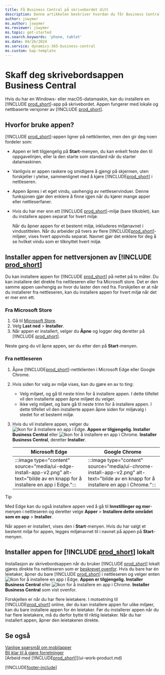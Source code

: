 ```yaml
---
title: Få Business Central på skrivebordet ditt
description: Denne artikkelen beskriver hvordan du får Business Central-appen på et Windows- eller MACiOS-skrivebord.
author: jswymer
ms.author: jswymer
ms.reviewer: jswymer
ms.topic: get-started
ms.search.keywords: 'phone, tablet'
ms.date: 04/26/2024
ms.service: dynamics-365-business-central
ms.custom: bap-template
---
```

# Skaff deg skrivebordsappen Business Central

Hvis du har en Windows- eller macOS-datamaskin, kan du installere en [!INCLUDE [prod_short](includes/prod_short.md)]-app på skrivebordet. Appen fungerer med lokale og nettbaserte versjoner av [!INCLUDE [prod_short](includes/prod_short.md)].

## Hvorfor bruke appen?

[!INCLUDE [prod_short](includes/prod_short.md)]-appen ligner på nettklienten, men den gir deg noen fordeler som:

- Appen er lett tilgjengelig på **Start**-menyen, du kan enkelt feste den til oppgavelinjen, eller la den starte som standard når du starter datamaskinen.
- Vanligvis er appen raskere og smidigere å gjengi på skjermen, uten forskjeller i ytelse, sammenlignet med å kjøre [!INCLUDE[prod_short](includes/prod_short.md)] i nettleseren.
- Appen åpnes i et eget vindu, uavhengig av nettleservinduer. Denne funksjonen gjør den enklere å finne igjen når du kjører mange apper eller nettleserfaner.
- Hvis du har mer enn ett [!INCLUDE [prod_short](includes/prod_short.md)]-miljø (bare tilkoblet), kan du installere appen separat for hvert miljø.

     Når du åpner appen for et bestemt miljø, inkluderes miljønavnet i vindustittelen. Når du arbeider på tvers av flere [!INCLUDE[prod_short](includes/prod_short.md)]-miljøer, vises hvert appvindu separat. Navnet gjør det enklere for deg å se hvilket vindu som er tilknyttet hvert miljø.

## Installer appen for nettversjonen av [!INCLUDE [prod_short](includes/prod_short.md)]

Du kan installere appen for [!INCLUDE [prod_short](includes/prod_short.md)] på nettet på to måter. Du kan installere det direkte fra nettleseren eller fra Microsoft store. Det er den samme appen uavhengig av hvor du laster den ned fra. Forskjellen er at når du installerer fra nettleseren, kan du installere appen for hvert miljø når det er mer enn ett.

### Fra Microsoft Store

1. Gå til [Microsoft Store](https://go.microsoft.com/fwlink/?linkid=2182870).
2. Velg **Last ned** > **Installer**. 
3. Når appen er installert, velger du **Åpne** og logger deg deretter på [!INCLUDE [prod_short](includes/prod_short.md)].

Neste gang du vil åpne appen, ser du etter den på **Start**-menyen.

### Fra nettleseren

1. Åpne [!INCLUDE[prod_short](includes/prod_short.md)]-nettklienten i Microsoft Edge eller Google Chrome.

2. Hvis siden for valg av miljø vises, kan du gjøre en av to ting:

   - Velg miljøet, og gå til neste trinn for å installere appen. I dette tilfellet vil den installerte appen åpne miljøet du velger.
   - Ikke velg miljøet, og bare gå til neste trinn for å installere appen. I dette tilfellet vil den installerte appen åpne siden for miljøvalg i stedet for et bestemt miljø.

3. Hvis du vil installere appen, velger du ![Ikon for å installere en app i Edge.](media/ui-edge-install-app-icon.png) **Appen er tilgjengelig. Installer Business Central** eller ![Ikon for å installere en app i Chrome.](media/ui-chrome-install-app-icon.png) **Installer Business Central**, deretter **Installer**.

   | Microsoft Edge | Google Chrome |
   |--|--|
   | :::image type="content" source="media/ui-edge-install-app-v2.png" alt-text="bilde av en knapp for å installere en app i Edge."::: | :::image type="content" source="media/ui-chrome-install-app-v2.png" alt-text="bilde av en knapp for å installere en app i Chrome."::: |

  > [!TIP]
  > Med Edge kan du også installere appen ved å gå til **Innstillinger og mer**-menyen i nettleseren og deretter velge **Apper** > **Installere dette området som en app** > **Installer**.

Når appen er installert, vises den i **Start**-menyen. Hvis du har valgt et bestemt miljø for appen, legges miljønavnet til i navnet på appen på **Start**-menyen.

## Installer appen for [!INCLUDE [prod_short](includes/prod_short.md)] lokalt

Installasjon av skrivebordsappen når du bruker [!INCLUDE [prod_short](includes/prod_short.md)] lokalt gjøres direkte fra nettleseren som er [beskrevet ovenfor](#from-the-browser). Hvis du bare har én leietaker, åpner du bare [!INCLUDE [prod_short](includes/prod_short.md)] i nettleseren og velger enten ![Ikon for å installere en app i Edge.](media/ui-edge-install-app-icon.png) **Appen er tilgjengelig. Installer Business Central** eller ![Ikon for å installere en app i Chrome.](media/ui-chrome-install-app-icon.png) **Installer Business Central** som vist ovenfor.

Forskjellen er når du har flere leietakere. I motsetning til [!INCLUDE[prod_short](includes/prod_short.md)] online, der du kan installere appen for ulike miljøer, kan du bare installere appen for én leietaker. Før du installerer appen når du har flere leietakere, må du derfor bytte til riktig leietaker. Når du har installert appen, åpner den leietakeren direkte.

## Se også

[Vanlige spørsmål om mobilapper](ui-mobile-faq.yml)  
[Bli klar til å gjøre forretninger](ui-get-ready-business.md)  
[Arbeid med [!INCLUDE[prod_short](includes/prod_short.md)]](ui-work-product.md)  

[!INCLUDE[footer-include](includes/footer-banner.md)]
